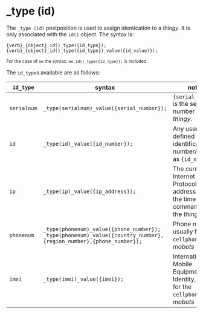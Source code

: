 # _type (id)
The `_type (id)` postposition is used to assign identication to a *thingy*.  It is only associated with the `id()` object.  The syntax is:
```Diego
{verb}_{object}_id()_type({id_type});
{verb}_{object}_id()_type({id_type})_value({id_value)});
```
<sub>For the case of `me` the syntax: `me_id()_type({id_type});` is included.</sub>

The `id_type`s available are as follows:

| `id_type`   | syntax                                     | notes                                                        |
| ----------- | ------------------------------------------ | ------------------------------------------------------------ |
| `serialnum` | `_type(serialnum)_value({serial_number});` | `{serial_number}` is the serial number of the *thingy*.         |
| `id`        | `_type(id)_value({id_number});`            | Any user defined identification number/code as `{id_number}`. |
| `ip`        | `_type(ip)_value({ip_address});`              | The current Internet Protocol address used at the time of the command by the *thingy*                                                            |
| `phonenum`  | `_type(phonenum)_value({phone_number});` <br />`_type(phonenum)_value({country_number},{region_number},{phone_number});`                                         | Phone number, usually for `cellphone` type *mobots*                                                            |
| `imei`      | `_type(imei)_value({imei});`                                            | International Mobile Equipment Identity, usually for the `cellphone` type *mobots*                                                             |

